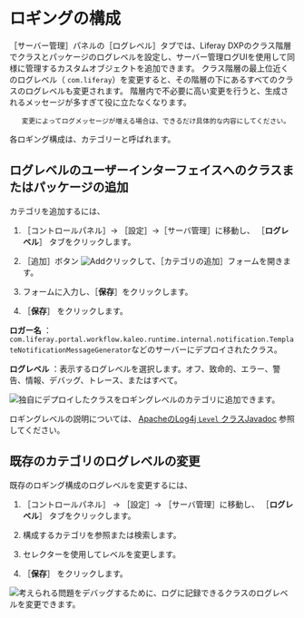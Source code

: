 # ロギングの構成

［サーバー管理］パネルの［ログレベル］タブでは、Liferay DXPのクラス階層でクラスとパッケージのログレベルを設定し、サーバー管理ログUIを使用して同様に管理するカスタムオブジェクトを追加できます。 クラス階層の最上位近くのログレベル（ `com.liferay`）を変更すると、その階層の下にあるすべてのクラスのログレベルも変更されます。 階層内で不必要に高い変更を行うと、生成されるメッセージが多すぎて役に立たなくなります。

```tip::
   変更によってログメッセージが増える場合は、できるだけ具体的な内容にしてください。
```

各ロギング構成は、カテゴリーと呼ばれます。

<a name="adding-a-class-or-package-to-the-log-levels-user-interface" />

## ログレベルのユーザーインターフェイスへのクラスまたはパッケージの追加

カテゴリを追加するには、

1. ［コントロールパネル］&rarr; ［設定］&rarr;［サーバ管理］に移動し、 ［**ログレベル**］ タブをクリックします。

1. ［追加］ボタン ![Add](../../images/icon-add.png)クリックして、［カテゴリの追加］フォームを開きます。

1. フォームに入力し、［**保存**］をクリックします。

1. ［**保存**］ をクリックします。

**ロガー名** ： `com.liferay.portal.workflow.kaleo.runtime.internal.notification.TemplateNotificationMessageGenerator`などのサーバーにデプロイされたクラス。

**ログレベル** ：表示するログレベルを選択します。オフ、致命的、エラー、警告、情報、デバッグ、トレース、またはすべて。

![独自にデプロイしたクラスをロギングレベルのカテゴリに追加できます。](./configuring-logging/images/01.png)

ロギングレベルの説明については、 [ApacheのLog4j `Level` クラスJavadoc](https://logging.apache.org/log4j/1.2/apidocs/org/apache/log4j/Level.html) 参照してください。

<a name="changing-the-log-level-of-an-existing-category" />

## 既存のカテゴリのログレベルの変更

既存のロギング構成のログレベルを変更するには、

1. ［コントロールパネル］ &rarr; ［設定］&rarr; ［サーバ管理］に移動し、 ［**ログレベル**］ タブをクリックします。

1. 構成するカテゴリを参照または検索します。

1. セレクターを使用してレベルを変更します。

1. ［**保存**］ をクリックします。

![考えられる問題をデバッグするために、ログに記録できるクラスのログレベルを変更できます。](./configuring-logging/images/02.png)

